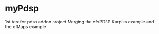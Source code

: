 # myPdsp
1st test for pdsp addon project
Merging the ofxPDSP Karplus example and the ofMaps example
